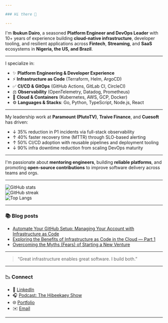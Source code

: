 ```yaml
---

### Hi there 👋

---
```


I'm **Ibukun Dairo**, a seasoned **Platform Engineer and DevOps Leader** with 10+ years of experience building **cloud-native infrastructure**, developer tooling, and resilient applications across **Fintech**, **Streaming**, and **SaaS** ecosystems in **Nigeria, the US, and Brazil**.

---

I specialize in:  
- ✨ **Platform Engineering & Developer Experience**  
- ⚡️ **Infrastructure as Code** (Terraform, Helm, ArgoCD)  
- ✅ **CI/CD & GitOps** (GitHub Actions, GitLab CI, CircleCI)  
- ⚖️ **Observability** (OpenTelemetry, Datadog, Prometheus)  
- 🚀 **Cloud & Containers** (Kubernetes, AWS, GCP, Docker)  
- ⚙️ **Languages & Stacks**: Go, Python, TypeScript, Node.js, React  

---

My leadership work at **Paramount (PlutoTV)**, **Traive Finance**, and **Cuesoft** has driven:  
- ↓ 35% reduction in P1 incidents via full-stack observability  
- ↑ 40% faster recovery time (MTTR) through SLO-based alerting  
- ↑ 50% CI/CD adoption with reusable pipelines and deployment tooling  
- ↓ 90% infra downtime reduction from scaling DevOps maturity  

---

I'm passionate about **mentoring engineers**, building **reliable platforms**, and promoting **open-source contributions** to improve software delivery across teams and orgs.

---

![GitHub stats](https://github-readme-stats.vercel.app/api?username=hibeekaey&show_icons=true&theme=radical)  
![GitHub streak](https://github-readme-streak-stats.herokuapp.com/?user=hibeekaey&theme=radical)  
![Top Langs](https://github-readme-stats.vercel.app/api/top-langs/?username=hibeekaey&layout=compact&theme=radical)  

---

### 📚 Blog posts  
- [Automate Your GitHub Setup: Managing Your Account with Infrastructure as Code](https://blog.ibukundairo.com/automate-your-github-setup-managing-your-account-with-infrastructure-as-code-ee0c08f0a601)  
- [Exploring the Benefits of Infrastructure as Code in the Cloud — Part 1](https://blog.cuesoft.io/exploring-the-benefits-of-infrastructure-as-code-in-the-cloud-part-1-1bc03b358e15)  
- [Overcoming the Myths (Fears) of Starting a New Venture](https://blog.cuesoft.io/overcoming-the-myths-of-starting-a-new-venture-f2a80a17ab86)  

---

> “Great infrastructure enables great software. I build both.”

---

### 📉 Connect  
- 📱 [LinkedIn](https://linkedin.com/in/ibukundairo)  
- 🎧 [Podcast: The Hibeekaey Show](https://youtube.com/@hibeekaey)  
- 🌐 [Portfolio](https://ibukundairo.com)  
- ✉️ [Email](mailto:ibukun.o.dairo@gmail.com)  

---

<!--
**hibeekaey/hibeekaey** is a ✨ _special_ ✨ repository because its `README.md` (this file) appears on your GitHub profile.

Here are some ideas to get you started:

- 🔭 I’m currently working on ...
- 🌱 I’m currently learning ...
- 👯 I’m looking to collaborate on ...
- 🤔 I’m looking for help with ...
- 💬 Ask me about ...
- 📫 How to reach me: ...
- 😄 Pronouns: ...
- ⚡ Fun fact: ...
-->
